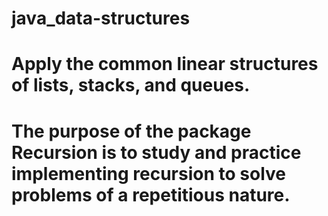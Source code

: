 # java_data-structures
# Apply the common linear structures of lists, stacks, and queues.
# The purpose of the package Recursion is to study and practice implementing recursion to solve problems of a repetitious nature.